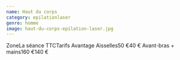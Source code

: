 ```yaml
---
name: Haut du corps
category: epilationlaser
genre: homme
image: haut-du-corps-epilation-laser.jpg
---
```

<div class="grid grid-cols-3 gap-4 sm:text-base text-sm  max-w-[850px] text-center border border-black px-6 sm:px-12 py-8 mx-auto">
<span class="font-bold text-left">Zone</span><span class="font-bold">La séance TTC</span><span class="font-bold">Tarifs Avantage</span>
<span class="text-left">Aisselles</span><span>50 €</span><span>40 €</span>
<span class="text-left">Avant-bras + mains</span><span>160 €</span><span>140 €</span>
</div>
